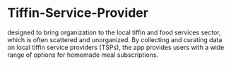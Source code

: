 # Tiffin-Service-Provider
designed to bring organization to the local tiffin and food services sector, which is often scattered and unorganized. By collecting and curating data on local tiffin service providers (TSPs), the app provides users with a wide range of options for homemade meal subscriptions. 
